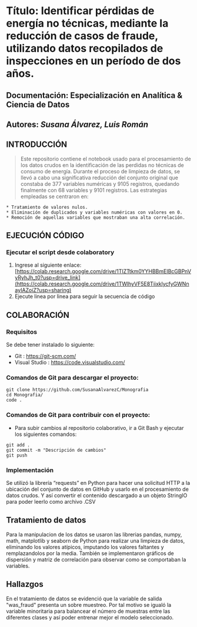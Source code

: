 # Título: Identificar pérdidas de energía no técnicas, mediante la reducción de casos de fraude, utilizando datos recopilados de inspecciones en un período de dos años.
## Documentación: Especialización en Analítica & Ciencia de Datos
## Autores: _Susana Álvarez, Luis Román_ 

## INTRODUCCIÓN

> Este repositorio contiene el notebook usado para el procesamiento de los datos crudos en la identificación de las perdidas no técnicas de consumo de energía. Durante el proceso de limpieza de datos, se llevó a cabo una significativa reducción del conjunto original que constaba de 377 variables numéricas y 9105 registros, quedando finalmente con 68 variables y 9101 registros. Las estrategias empleadas se centraron en:

    * Tratamiento de valores nulos.
    * Eliminación de duplicados y variables numéricas con valores en 0.
    * Remoción de aquellas variables que mostraban una alta correlación.


## EJECUCIÓN CÓDIGO

### Ejecutar el script desde colaboratory

1. Ingrese al siguiente enlace: [https://colab.research.google.com/drive/1TIZTtkm0YYHBBmEIBcGBPnVyRyhJh_t0?usp=drive_link](https://colab.research.google.com/drive/1TWlhyVF5E8TiixklycfyGWNnayIAZoiZ?usp=sharing)
2. Ejecute linea por linea para seguir la secuencia de código

## COLABORACIÓN 

### Requisitos

Se debe tener instalado lo siguiente:

- Git : https://git-scm.com/
- Visual Studio : https://code.visualstudio.com/

### Comandos de Git para descargar el proyecto:

```
git clone https://github.com/SusanaAlvarezC/Monografia
cd Monografia/
code .
```

### Comandos de Git para contribuir con el proyecto:

* Para subir cambios al repositorio colaborativo, ir a Git Bash y ejecutar los siguientes comandos:
```
git add .
git commit -m "Descripción de cambios"
git push
```

### Implementación

Se utilizó la librería “requests” en Python para hacer una solicitud HTTP a la ubicación del conjunto de datos en GitHub y usarlo en el procesamiento de datos crudos. Y así convertir el contenido descargado a un objeto StringIO para poder leerlo como archivo .CSV


## Tratamiento de datos

Para la manipulacion de los datos se usaron las librerias pandas, numpy, math, matplotlib y seaborn de Python para realizar una limpieza de datos, eliminando los valores atípicos, imputando los valores faltantes y remplazandolos por la media. También se implementaron gráficos de dispersión y matriz de correlación para observar como se comportaban la variables.   


## Hallazgos

En el tratamiento de datos se evidenció que la variable de salida "was_fraud" presenta un sobre muestreo. Por tal motivo se igualó la variable minoritaria para balancear el número de muestras entre las diferentes clases y así poder entrenar mejor el modelo seleccionado.
